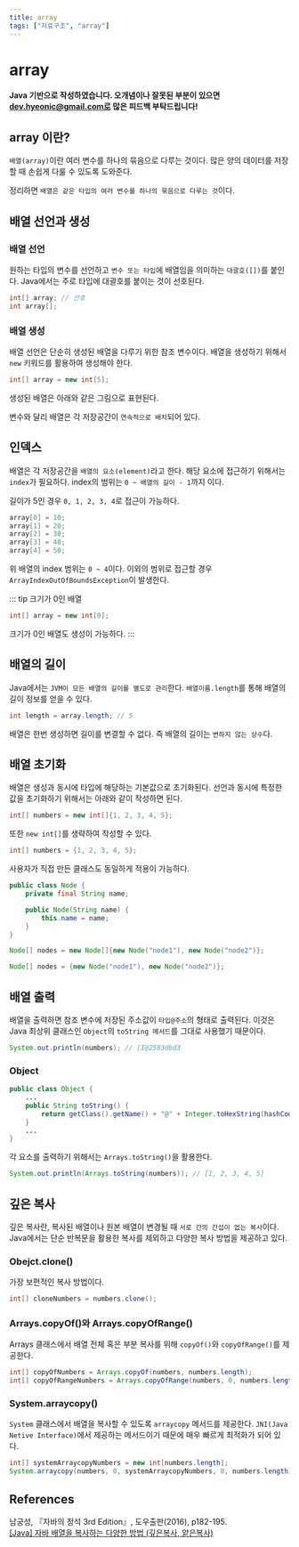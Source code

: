 ```yaml
---
title: array
tags: ["자료구조", "array"]
---
```


# array

**Java 기반으로 작성하였습니다. 오개념이나 잘못된 부분이 있으면 dev.hyeonic@gmail.com로 많은 피드백 부탁드립니다!**

## array 이란?

`배열(array)`이란 여러 변수를 하나의 묶음으로 다루는 것이다. 많은 양의 데이터를 저장할 때 손쉽게 다룰 수 있도록 도와준다.

정리하면 `배열은 같은 타입의 여러 변수를 하나의 묶음으로 다루는 것`이다.

## 배열 선언과 생성

### 배열 선언

원하는 타입의 변수를 선언하고 `변수 또는 타입`에 배열임을 의미하는 `대괄호([])`를 붙인다. Java에서는 주로 타입에 대괄호를 붙이는 것이 선호된다.

```java
int[] array; // 선호
int array[];
```

### 배열 생성

배열 선언은 단순히 생성된 배열을 다루기 위한 참조 변수이다. 배열을 생성하기 위해서 `new` 키워드를 활용하여 생성해야 한다.

```java
int[] array = new int[5];
```

생성된 배열은 아래와 같은 그림으로 표현된다.
<CenterImage image-src="https://user-images.githubusercontent.com/59357153/147559474-9c340c0c-c2d3-4a8f-ab34-778eb60e9807.png" />

변수와 달리 배열은 각 저장공간이 `연속적으로 배치`되어 있다.

## 인덱스

배열은 각 저장공간을 `배열의 요소(element)`라고 한다. 해당 요소에 접근하기 위해서는 `index`가 필요하다. index의 범위는 `0 ~ 배열의 길이 - 1`까지 이다.

길이가 5인 경우 `0, 1, 2, 3, 4`로 접근이 가능하다.

```java
array[0] = 10;
array[1] = 20;
array[2] = 30;
array[3] = 40;
array[4] = 50;
```

<CenterImage image-src=https://user-images.githubusercontent.com/59357153/147566276-cecabd37-f55c-4d0d-8377-f5c2ad0b02aa.png />

위 배열의 index 범위는 `0 ~ 4`이다. 이외의 범위로 접근할 경우 `ArrayIndexOutOfBoundsException`이 발생한다.

::: tip 크기가 0인 배열

```java
int[] array = new int[0];
```

크기가 0인 배열도 생성이 가능하다.
:::

## 배열의 길이

Java에서는 `JVM이 모든 배열의 길이를 별도로 관리`한다. `배열이름.length`를 통해 배열의 길이 정보를 얻을 수 있다. 

```java
int length = array.length; // 5
```

배열은 한번 생성하면 길이를 변결할 수 없다. 즉 배열의 길이는 `변하지 않는 상수`다.

## 배열 초기화

배열은 생성과 동시에 타입에 해당하는 기본값으로 초기화된다. 선언과 동시에 특정한 값을 초기화하기 위해서는 아래와 같이 작성하면 된다.

```java
int[] numbers = new int[]{1, 2, 3, 4, 5};
```

또한 `new int[]`를 생략하여 작성할 수 있다. 

```java
int[] numbers = {1, 2, 3, 4, 5};
```

사용자가 직접 만든 클래스도 동일하게 적용이 가능하다.

```java
public class Node {
    private final String name;

    public Node(String name) {
        this.name = name;
    }
}
```

```java
Node[] nodes = new Node[]{new Node("node1"), new Node("node2")};
```

```java
Node[] nodes = {new Node("node1"), new Node("node2")};
```

## 배열 출력

배열을 출력하면 참조 변수에 저장된 주소값이 `타입@주소`의 형태로 출력된다. 이것은 Java 최상위 클래스인 `Object`의 `toString 메서드`를 그대로 사용했기 때문이다.

```java
System.out.println(numbers); // [I@2503dbd3
```

### Object
```java
public class Object {
    ...
    public String toString() {
        return getClass().getName() + "@" + Integer.toHexString(hashCode());
    }
    ...
}
```

각 요소를 출력하기 위해서는 `Arrays.toString()`을 활용한다.
```java
System.out.println(Arrays.toString(numbers)); // [1, 2, 3, 4, 5]
```

## 깊은 복사

깊은 복사란, 복사된 배열이나 원본 배열이 변경될 때 `서로 간의 간섭이 없는 복사`이다. Java에서는 단순 반복문을 활용한 복사를 제외하고 다양한 복사 방법을 제공하고 있다.

### Obejct.clone()

가장 보편적인 복사 방법이다.

```java
int[] cloneNumbers = numbers.clone();
```

### Arrays.copyOf()와 Arrays.copyOfRange()

Arrays 클래스에서 배열 전체 혹은 부분 복사를 위해 `copyOf()`와 `copyOfRange()`를 제공한다.

```java
int[] copyOfNumbers = Arrays.copyOf(numbers, numbers.length);
int[] copyOfRangeNumbers = Arrays.copyOfRange(numbers, 0, numbers.length);
```

### System.arraycopy()

`System` 클래스에서 배열을 복사할 수 있도록 `arraycopy` 메서드를 제공한다. `JNI(Java Netive Interface)`에서 제공하는 메서드이기 때문에 매우 빠르게 최적화가 되어 있다.

```java
int[] systemArraycopyNumbers = new int[numbers.length];
System.arraycopy(numbers, 0, systemArraycopyNumbers, 0, numbers.length);
```

## References
남궁성, 『자바의 정석 3rd Edition』, 도우출판(2016), p182-195.<br>
[[Java] 자바 배열을 복사하는 다양한 방법 (깊은복사, 얕은복사)](https://coding-factory.tistory.com/548)

<TagLinks />